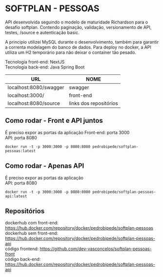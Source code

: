 # SOFTPLAN - PESSOAS

API desenvolvida seguindo o modelo de maturidade Richardson para o desafio softplan.
Contendo paginação, validação, versionamento de API, testes, /source e autenticação basic.

A principio utilizei MySQL durante o desenvolvimento, também para garantir a correnta modelagem do banco de dados.
Para deploy no docker, a API utiliza um H2 temporário para não deixar o container tão pesado.

Tecnologia front-end: NextJS    
Tecnologia back-end: Java Spring Boot 

| URL | NOME |
| ------ | ------ |
| localhost:8080/swagger | swagger |
| localhost:3000/ | front-end |
| localhost:8080/source | links dos repositórios |

## Como rodar - Front e API juntos
É preciso expor as portas da aplicação
Front-end: porta 3000   
API: porta 8080  
```
docker run -t -p 3000:3000 -p 8080:8080 pedrobipede/softplan-pessoas:latest
```

## Como rodar - Apenas API
É preciso expor as portas da aplicação  
API: porta 8080  
```
docker run -t -p 3000:3000 -p 8080:8080 pedrobipede/softplan-pessoas-api:latest
```

## Repositórios ##
dockerhub com front-end: https://hub.docker.com/repository/docker/pedrobipede/softplan-pessoas  
dockerhub sem front-end: https://hub.docker.com/repository/docker/pedrobipede/softplan-pessoas-api   
código frontend: https://github.com/dev-vasconcelos/softplan-pessoas-front  
código back-end: https://hub.docker.com/repository/docker/pedrobipede/softplan-pessoas-api


